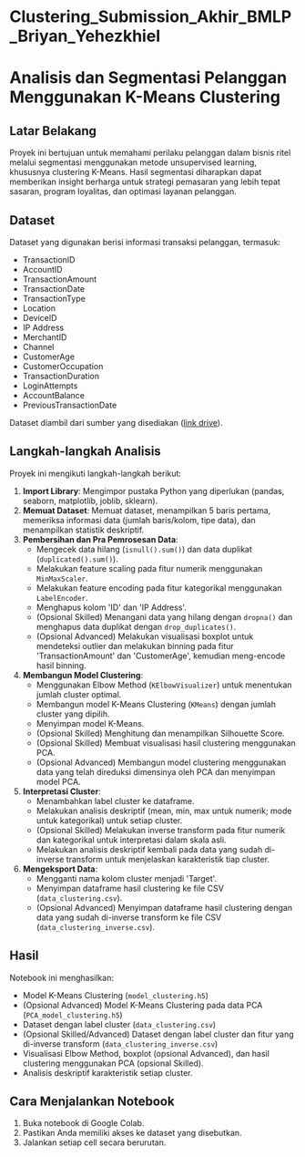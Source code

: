 # Clustering_Submission_Akhir_BMLP_Briyan_Yehezkhiel

# Analisis dan Segmentasi Pelanggan Menggunakan K-Means Clustering

## Latar Belakang

Proyek ini bertujuan untuk memahami perilaku pelanggan dalam bisnis ritel melalui segmentasi menggunakan metode unsupervised learning, khususnya clustering K-Means. Hasil segmentasi diharapkan dapat memberikan insight berharga untuk strategi pemasaran yang lebih tepat sasaran, program loyalitas, dan optimasi layanan pelanggan.

## Dataset

Dataset yang digunakan berisi informasi transaksi pelanggan, termasuk:
- TransactionID
- AccountID
- TransactionAmount
- TransactionDate
- TransactionType
- Location
- DeviceID
- IP Address
- MerchantID
- Channel
- CustomerAge
- CustomerOccupation
- TransactionDuration
- LoginAttempts
- AccountBalance
- PreviousTransactionDate

Dataset diambil dari sumber yang disediakan ([link drive](https://drive.google.com/drive/folders/1Zs7VmPZ-jNwsRlMKH65Ea-LApSwx6lKx?usp=drive_link)).

## Langkah-langkah Analisis

Proyek ini mengikuti langkah-langkah berikut:

1.  **Import Library**: Mengimpor pustaka Python yang diperlukan (pandas, seaborn, matplotlib, joblib, sklearn).
2.  **Memuat Dataset**: Memuat dataset, menampilkan 5 baris pertama, memeriksa informasi data (jumlah baris/kolom, tipe data), dan menampilkan statistik deskriptif.
3.  **Pembersihan dan Pra Pemrosesan Data**:
    *   Mengecek data hilang (`isnull().sum()`) dan data duplikat (`duplicated().sum()`).
    *   Melakukan feature scaling pada fitur numerik menggunakan `MinMaxScaler`.
    *   Melakukan feature encoding pada fitur kategorikal menggunakan `LabelEncoder`.
    *   Menghapus kolom 'ID' dan 'IP Address'.
    *   (Opsional Skilled) Menangani data yang hilang dengan `dropna()` dan menghapus data duplikat dengan `drop_duplicates()`.
    *   (Opsional Advanced) Melakukan visualisasi boxplot untuk mendeteksi outlier dan melakukan binning pada fitur 'TransactionAmount' dan 'CustomerAge', kemudian meng-encode hasil binning.
4.  **Membangun Model Clustering**:
    *   Menggunakan Elbow Method (`KElbowVisualizer`) untuk menentukan jumlah cluster optimal.
    *   Membangun model K-Means Clustering (`KMeans`) dengan jumlah cluster yang dipilih.
    *   Menyimpan model K-Means.
    *   (Opsional Skilled) Menghitung dan menampilkan Silhouette Score.
    *   (Opsional Skilled) Membuat visualisasi hasil clustering menggunakan PCA.
    *   (Opsional Advanced) Membangun model clustering menggunakan data yang telah direduksi dimensinya oleh PCA dan menyimpan model PCA.
5.  **Interpretasi Cluster**:
    *   Menambahkan label cluster ke dataframe.
    *   Melakukan analisis deskriptif (mean, min, max untuk numerik; mode untuk kategorikal) untuk setiap cluster.
    *   (Opsional Skilled) Melakukan inverse transform pada fitur numerik dan kategorikal untuk interpretasi dalam skala asli.
    *   Melakukan analisis deskriptif kembali pada data yang sudah di-inverse transform untuk menjelaskan karakteristik tiap cluster.
6.  **Mengeksport Data**:
    *   Mengganti nama kolom cluster menjadi 'Target'.
    *   Menyimpan dataframe hasil clustering ke file CSV (`data_clustering.csv`).
    *   (Opsional Advanced) Menyimpan dataframe hasil clustering dengan data yang sudah di-inverse transform ke file CSV (`data_clustering_inverse.csv`).

## Hasil

Notebook ini menghasilkan:
- Model K-Means Clustering (`model_clustering.h5`)
- (Opsional Advanced) Model K-Means Clustering pada data PCA (`PCA_model_clustering.h5`)
- Dataset dengan label cluster (`data_clustering.csv`)
- (Opsional Skilled/Advanced) Dataset dengan label cluster dan fitur yang di-inverse transform (`data_clustering_inverse.csv`)
- Visualisasi Elbow Method, boxplot (opsional Advanced), dan hasil clustering menggunakan PCA (opsional Skilled).
- Analisis deskriptif karakteristik setiap cluster.

## Cara Menjalankan Notebook

1.  Buka notebook di Google Colab.
2.  Pastikan Anda memiliki akses ke dataset yang disebutkan.
3.  Jalankan setiap cell secara berurutan.
